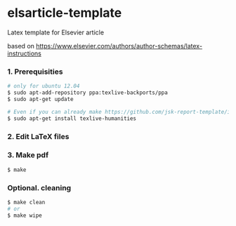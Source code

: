 # elsarticle-template

Latex template for Elsevier article

based on https://www.elsevier.com/authors/author-schemas/latex-instructions

### 1. Prerequisities

```bash
# only for ubuntu 12.04
$ sudo apt-add-repository ppa:texlive-backports/ppa
$ sudo apt-get update

# Even if you can already make https://github.com/jsk-report-template/ieee-report, following is additionally required
$ sudo apt-get install texlive-humanities
```

### 2. Edit LaTeX files

### 3. Make pdf

```bash
$ make
```
### Optional. cleaning

```bash
$ make clean
# or
$ make wipe
```
